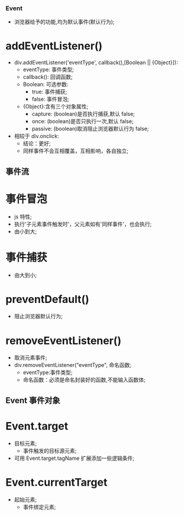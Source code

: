 ### Event

- 浏览器给予的功能,均为默认事件(默认行为);

# addEventListener()

- div.addEventListener('eventType', callback(),[Boolean || {Object}]):
  - eventType: 事件类型;
  - callback(): 回调函数;
  - Boolean: 可选参数:
    - true: 事件捕获;
    - false: 事件冒泡;
  - {Object}:含有三个对象属性;
    - capture: (boolean)是否执行捕获,默认 false;
    - once: (boolean)是否只执行一次,默认 false;
    - passive: (boolean)取消阻止浏览器默认行为 false;
- 相较于 div.onclick:
  - 结论：更好;
  - 同样事件不会互相覆盖，互相影响，各自独立;

## 事件流

# 事件冒泡

- js 特性;
- 执行'子元素事件触发时'，父元素如有'同样事件'，也会执行;
- 由小到大;

# 事件捕获

- 由大到小;

# preventDefault()

- 阻止浏览器默认行为;

# removeEventListener()

- 取消元素事件;
- div.removeEventListener("eventType", 命名函数;
  - eventType:事件类型;
  - 命名函数：必须是命名封装好的函数,不能输入函数体;

## Event 事件对象

# Event.target

- 目标元素;
  - 事件触发的目标源元素;
- 可用 Event.target.tagName 扩展添加一些逻辑条件;

# Event.currentTarget

- 起始元素;
  - 事件绑定元素;
